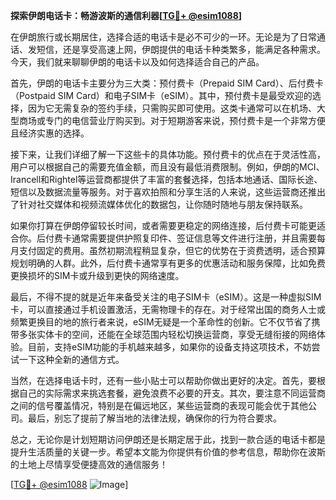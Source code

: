 **探索伊朗电话卡：畅游波斯的通信利器[[TG💪+ @esim1088](https://t.me/s/esim1088)]**

在伊朗旅行或长期居住，选择合适的电话卡是必不可少的一环。无论是为了日常通话、发短信，还是享受高速上网，伊朗提供的电话卡种类繁多，能满足各种需求。今天，我们就来聊聊伊朗的电话卡以及如何选择适合自己的产品。

首先，伊朗的电话卡主要分为三大类：预付费卡（Prepaid SIM Card）、后付费卡（Postpaid SIM Card）和电子SIM卡（eSIM）。其中，预付费卡是最受欢迎的选择，因为它无需复杂的签约手续，只需购买即可使用。这类卡通常可以在机场、大型商场或专门的电信营业厅购买到。对于短期游客来说，预付费卡是一个非常方便且经济实惠的选择。

接下来，让我们详细了解一下这些卡的具体功能。预付费卡的优点在于灵活性高，用户可以根据自己的需要充值金额，而且没有最低消费限制。例如，伊朗的MCI、Irancell和Rightel等运营商都提供了丰富的套餐选择，包括本地通话、国际长途、短信以及数据流量等服务。对于喜欢拍照和分享生活的人来说，这些运营商还推出了针对社交媒体和视频流媒体优化的数据包，让你随时随地与朋友保持联系。

如果你打算在伊朗停留较长时间，或者需要更稳定的网络连接，后付费卡可能更适合你。后付费卡通常需要提供护照复印件、签证信息等文件进行注册，并且需要每月支付固定的费用。虽然初期流程稍显复杂，但它的优势在于资费透明，适合预算规划明确的人群。此外，后付费卡通常享有更多的优惠活动和服务保障，比如免费更换损坏的SIM卡或升级到更快的网络速度。

最后，不得不提的就是近年来备受关注的电子SIM卡（eSIM）。这是一种虚拟SIM卡，可以直接通过手机设置激活，无需物理卡的存在。对于经常出国的商务人士或频繁更换目的地的旅行者来说，eSIM无疑是一个革命性的创新。它不仅节省了携带多张实体卡的空间，还能在全球范围内轻松切换运营商，享受无缝衔接的网络体验。目前，支持eSIM功能的手机越来越多，如果你的设备支持这项技术，不妨尝试一下这种全新的通信方式。

当然，在选择电话卡时，还有一些小贴士可以帮助你做出更好的决定。首先，要根据自己的实际需求来挑选套餐，避免浪费不必要的开支。其次，要注意不同运营商之间的信号覆盖情况，特别是在偏远地区，某些运营商的表现可能会优于其他公司。最后，别忘了提前了解当地的法律法规，确保你的行为符合要求。

总之，无论你是计划短期访问伊朗还是长期定居于此，找到一款合适的电话卡都是提升生活质量的关键一步。希望本文能为你提供有价值的参考信息，帮助你在波斯的土地上尽情享受便捷高效的通信服务！

[[TG💪+ @esim1088](https://t.me/s/esim1088) ![Image](https://i.postimg.cc/4NQfJmqS/Snipaste-2025-05-13-00-14-12.png)]
